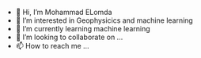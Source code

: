 - 👋 Hi, I’m Mohammad ELomda
- 👀 I’m interested in Geophysicics and machine learning 
- 🌱 I’m currently learning machine learning
- 💞️ I’m looking to collaborate on ...
- 📫 How to reach me ...

<!---
geomohammadali/geomohammadali is a ✨ special ✨ repository because its `README.md` (this file) appears on your GitHub profile.
You can click the Preview link to take a look at your changes.
--->
